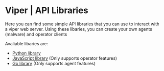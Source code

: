 # Viper | API Libraries
Here you can find some simple API libraries that you can use to
interact with a viper web server. Using these libaries, you can create
your own agents (malware) and operator clients

Avaliable libaries are:
- [Python library](https://github.com/ngn13/viper/tree/main/lib/python)
- [JavaScript library](https://github.com/ngn13/viper/tree/main/lib/javascript) (Only supports operator features)
- [Go library](https://github.com/ngn13/viper/tree/main/lib/go) (Only supports agent features)

